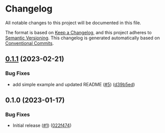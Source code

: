 # Changelog

All notable changes to this project will be documented in this file.

The format is based on
[Keep a Changelog](https://keepachangelog.com/en/1.0.0/),
and this project adheres to
[Semantic Versioning](https://semver.org/spec/v2.0.0.html).
This changelog is generated automatically based on [Conventional Commits](https://www.conventionalcommits.org/en/v1.0.0/).

## [0.1.1](https://github.com/GoogleCloudPlatform/terraform-google-cloud-armor/compare/v0.1.0...v0.1.1) (2023-02-21)


### Bug Fixes

* add simple example and updated README ([#5](https://github.com/GoogleCloudPlatform/terraform-google-cloud-armor/issues/5)) ([d39b5ed](https://github.com/GoogleCloudPlatform/terraform-google-cloud-armor/commit/d39b5eda9dce99fb54e24cbc28a87c2f8b8aa316))

## 0.1.0 (2023-01-17)


### Bug Fixes

* Initial release ([#1](https://github.com/GoogleCloudPlatform/terraform-google-cloud-armor/issues/1)) ([022f474](https://github.com/GoogleCloudPlatform/terraform-google-cloud-armor/commit/022f474a8f11435b4309bad0fe8dd158b2cfc2fa))
